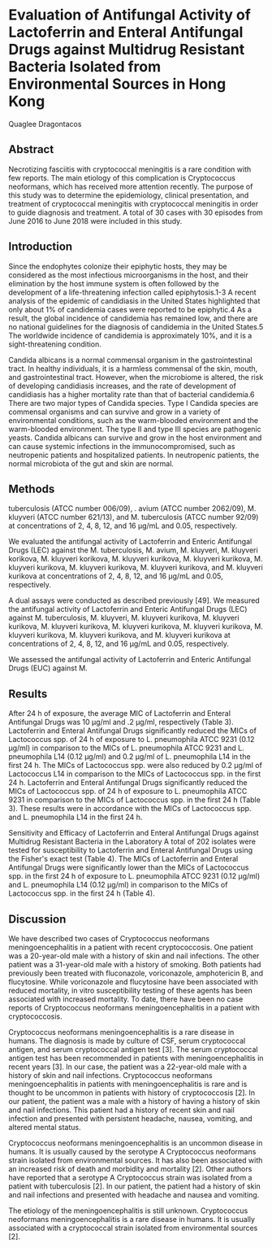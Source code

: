 # Evaluation of Antifungal Activity of Lactoferrin and Enteral Antifungal Drugs against Multidrug Resistant Bacteria Isolated from Environmental Sources in Hong Kong
Quaglee Dragontacos


## Abstract
Necrotizing fasciitis with cryptococcal meningitis is a rare condition with few reports. The main etiology of this complication is Cryptococcus neoformans, which has received more attention recently. The purpose of this study was to determine the epidemiology, clinical presentation, and treatment of cryptococcal meningitis with cryptococcal meningitis in order to guide diagnosis and treatment. A total of 30 cases with 30 episodes from June 2016 to June 2018 were included in this study.


## Introduction
Since the endophytes colonize their epiphytic hosts, they may be considered as the most infectious microorganisms in the host, and their elimination by the host immune system is often followed by the development of a life-threatening infection called epiphytosis.1-3 A recent analysis of the epidemic of candidiasis in the United States highlighted that only about 1% of candidemia cases were reported to be epiphytic.4 As a result, the global incidence of candidemia has remained low, and there are no national guidelines for the diagnosis of candidemia in the United States.5 The worldwide incidence of candidemia is approximately 10%, and it is a sight-threatening condition.

Candida albicans is a normal commensal organism in the gastrointestinal tract. In healthy individuals, it is a harmless commensal of the skin, mouth, and gastrointestinal tract. However, when the microbiome is altered, the risk of developing candidiasis increases, and the rate of development of candidiasis has a higher mortality rate than that of bacterial candidemia.6 There are two major types of Candida species. Type I Candida species are commensal organisms and can survive and grow in a variety of environmental conditions, such as the warm-blooded environment and the warm-blooded environment. The type II and type III species are pathogenic yeasts. Candida albicans can survive and grow in the host environment and can cause systemic infections in the immunocompromised, such as neutropenic patients and hospitalized patients. In neutropenic patients, the normal microbiota of the gut and skin are normal.


## Methods
tuberculosis (ATCC number 006/09), . avium (ATCC number 2062/09), M. kluyveri (ATCC number 621/13), and M. tuberculosis (ATCC number 92/09) at concentrations of 2, 4, 8, 12, and 16 µg/mL and 0.05, respectively.

We evaluated the antifungal activity of Lactoferrin and Enteric Antifungal Drugs (LEC) against the M. tuberculosis, M. avium, M. kluyveri, M. kluyveri korikova, M. kluyveri korikova, M. kluyveri kurikova, M. kluyveri kurikova, M. kluyveri kurikova, M. kluyveri kurikova, M. kluyveri kurikova, and M. kluyveri kurikova at concentrations of 2, 4, 8, 12, and 16 µg/mL and 0.05, respectively.

A dual assays were conducted as described previously [49]. We measured the antifungal activity of Lactoferrin and Enteric Antifungal Drugs (LEC) against M. tuberculosis, M. kluyveri, M. kluyveri kurikova, M. kluyveri kurikova, M. kluyveri kurikova, M. kluyveri kurikova, M. kluyveri kurikova, M. kluyveri kurikova, M. kluyveri kurikova, and M. kluyveri kurikova at concentrations of 2, 4, 8, 12, and 16 µg/mL and 0.05, respectively.

We assessed the antifungal activity of Lactoferrin and Enteric Antifungal Drugs (EUC) against M.


## Results
After 24 h of exposure, the average MIC of Lactoferrin and Enteral Antifungal Drugs was 10 µg/ml and .2 µg/ml, respectively (Table 3). Lactoferrin and Enteral Antifungal Drugs significantly reduced the MICs of Lactococcus spp. of 24 h of exposure to L. pneumophila ATCC 9231 (0.12 µg/ml) in comparison to the MICs of L. pneumophila ATCC 9231 and L. pneumophila L14 (0.12 µg/ml) and 0.2 µg/ml of L. pneumophila L14 in the first 24 h. The MICs of Lactococcus spp. were also reduced by 0.2 µg/ml of Lactococcus L14 in comparison to the MICs of Lactococcus spp. in the first 24 h. Lactoferrin and Enteral Antifungal Drugs significantly reduced the MICs of Lactococcus spp. of 24 h of exposure to L. pneumophila ATCC 9231 in comparison to the MICs of Lactococcus spp. in the first 24 h (Table 3). These results were in accordance with the MICs of Lactococcus spp. and L. pneumophila L14 in the first 24 h.

Sensitivity and Efficacy of Lactoferrin and Enteral Antifungal Drugs against Multidrug Resistant Bacteria in the Laboratory
A total of 202 isolates were tested for susceptibility to Lactoferrin and Enteral Antifungal Drugs using the Fisher's exact test (Table 4). The MICs of Lactoferrin and Enteral Antifungal Drugs were significantly lower than the MICs of Lactococcus spp. in the first 24 h of exposure to L. pneumophila ATCC 9231 (0.12 µg/ml) and L. pneumophila L14 (0.12 µg/ml) in comparison to the MICs of Lactococcus spp. in the first 24 h (Table 4).


## Discussion
We have described two cases of Cryptococcus neoformans meningoencephalitis in a patient with recent cryptococcosis. One patient was a 20-year-old male with a history of skin and nail infections. The other patient was a 31-year-old male with a history of smoking. Both patients had previously been treated with fluconazole, voriconazole, amphotericin B, and flucytosine. While voriconazole and flucytosine have been associated with reduced mortality, in vitro susceptibility testing of these agents has been associated with increased mortality. To date, there have been no case reports of Cryptococcus neoformans meningoencephalitis in a patient with cryptococcosis.

Cryptococcus neoformans meningoencephalitis is a rare disease in humans. The diagnosis is made by culture of CSF, serum cryptococcal antigen, and serum cryptococcal antigen test [3]. The serum cryptococcal antigen test has been recommended in patients with meningoencephalitis in recent years [3]. In our case, the patient was a 22-year-old male with a history of skin and nail infections. Cryptococcus neoformans meningoencephalitis in patients with meningoencephalitis is rare and is thought to be uncommon in patients with history of cryptococcosis [2]. In our patient, the patient was a male with a history of having a history of skin and nail infections. This patient had a history of recent skin and nail infection and presented with persistent headache, nausea, vomiting, and altered mental status.

Cryptococcus neoformans meningoencephalitis is an uncommon disease in humans. It is usually caused by the serotype A Cryptococcus neoformans strain isolated from environmental sources. It has also been associated with an increased risk of death and morbidity and mortality [2]. Other authors have reported that a serotype A Cryptococcus strain was isolated from a patient with tuberculosis [2]. In our patient, the patient had a history of skin and nail infections and presented with headache and nausea and vomiting.

The etiology of the meningoencephalitis is still unknown. Cryptococcus neoformans meningoencephalitis is a rare disease in humans. It is usually associated with a cryptococcal strain isolated from environmental sources [2].
